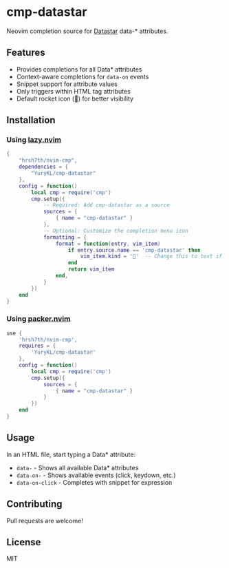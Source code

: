 # cmp-datastar

Neovim completion source for [Datastar](https://data-star.dev/) data-* attributes.

## Features

- Provides completions for all Data* attributes
- Context-aware completions for `data-on` events
- Snippet support for attribute values
- Only triggers within HTML tag attributes
- Default rocket icon (🚀) for better visibility

## Installation

### Using [lazy.nvim](https://github.com/folke/lazy.nvim)

```lua
{
    "hrsh7th/nvim-cmp",
    dependencies = {
        "YuryKL/cmp-datastar"
    },
    config = function()
        local cmp = require('cmp')
        cmp.setup({
            -- Required: Add cmp-datastar as a source
            sources = {
                { name = "cmp-datastar" }
            },
            -- Optional: Customize the completion menu icon
            formatting = {
                format = function(entry, vim_item)
                    if entry.source.name == 'cmp-datastar' then
                        vim_item.kind = '🚀'  -- Change this to text if you prefer
                    end
                    return vim_item
                end,
            }
        })
    end
}
```

### Using [packer.nvim](https://github.com/wbthomason/packer.nvim)

```lua
use {
    'hrsh7th/nvim-cmp',
    requires = {
        'YuryKL/cmp-datastar'
    },
    config = function()
        local cmp = require('cmp')
        cmp.setup({
            sources = {
                { name = "cmp-datastar" }
            }
        })
    end
}
```

## Usage

In an HTML file, start typing a Data* attribute:
- `data-` - Shows all available Data* attributes
- `data-on-` - Shows available events (click, keydown, etc.)
- `data-on-click` - Completes with snippet for expression

## Contributing

Pull requests are welcome!

## License

MIT
